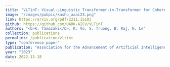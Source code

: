 ```yaml
---
title: "VLTinT: Visual-Linguistic Transformer-in-Transformer for Coherent Video Paragraph Captioning"
image: "/images/pubpic/kashu_aaai23.png"
link: https://arxiv.org/pdf/2211.15103
github: https://github.com/UARK-AICV/VLTinT
authors: "<b>K. Yamazaki</b>, K. Vo, S. Truong, B. Raj, N. Le"
collection: publications
permalink: /publication/vltint
type: "conference paper"
publication: "Association for the Advancement of Artificial Intelligence (AAAI) - (<b>Oral Presentation</b>)"
year: "2023"
date: 2022-11-18
---
```


